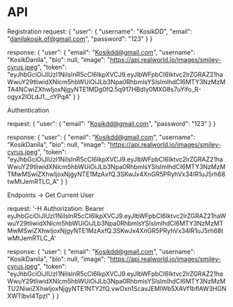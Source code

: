 # API

Registration
request: 
{
  "user": {
    "username": "KosikDD",
    "email": "danilakosik.of@gmail.com",
    "password": "123"
  }
}

response: 
{
  "user": {
    "email": "Kosikdd@gmail.com",
    "username": "KosikDanila",
    "bio": null,
    "image": "https://api.realworld.io/images/smiley-cyrus.jpeg",
    "token": "eyJhbGciOiJIUzI1NiIsInR5cCI6IkpXVCJ9.eyJlbWFpbCI6Iktvc2lrZGRAZ21haWwuY29tIiwidXNlcm5hbWUiOiJLb3Npa0RhbmlsYSIsImlhdCI6MTY3NzMzMTA4NCwiZXhwIjoxNjgyNTE1MDg0fQ.5q917HBdIy0MXO8s7uYifo_R-ogyx2IOLdJ1__cYPqA"
  }
}

Authentication


request:
{
  "user": {
    "email": "Kosikdd@gmail.com",
    "password": "123"
  }
}

response: 
{
  "user": {
    "email": "Kosikdd@gmail.com",
    "username": "KosikDanila",
    "bio": null,
    "image": "https://api.realworld.io/images/smiley-cyrus.jpeg",
    "token": "eyJhbGciOiJIUzI1NiIsInR5cCI6IkpXVCJ9.eyJlbWFpbCI6Iktvc2lrZGRAZ21haWwuY29tIiwidXNlcm5hbWUiOiJLb3Npa0RhbmlsYSIsImlhdCI6MTY3NzMzMTMwMSwiZXhwIjoxNjgyNTE1MzAxfQ.3SKwJx4XnGR5PRyhVx34IR1uJ5rh68twMtJemRTLC_A"
  }
}


Endpoints -> Get Current User

request: 
'-H Authorization: Bearer eyJhbGciOiJIUzI1NiIsInR5cCI6IkpXVCJ9.eyJlbWFpbCI6Iktvc2lrZGRAZ21haWwuY29tIiwidXNlcm5hbWUiOiJLb3Npa0RhbmlsYSIsImlhdCI6MTY3NzMzMTMwMSwiZXhwIjoxNjgyNTE1MzAxfQ.3SKwJx4XnGR5PRyhVx34IR1uJ5rh68twMtJemRTLC_A'

response:
{
  "user": {
    "email": "Kosikdd@gmail.com",
    "username": "KosikDanila",
    "bio": null,
    "image": "https://api.realworld.io/images/smiley-cyrus.jpeg",
    "token": "eyJhbGciOiJIUzI1NiIsInR5cCI6IkpXVCJ9.eyJlbWFpbCI6Iktvc2lrZGRAZ21haWwuY29tIiwidXNlcm5hbWUiOiJLb3Npa0RhbmlsYSIsImlhdCI6MTY3NzMzMTU2NiwiZXhwIjoxNjgyNTE1NTY2fQ.vwOxn1ScavJEMlWb5XAVf1bflAW3HGNXWTlbvl4TpzI"
  }
}
